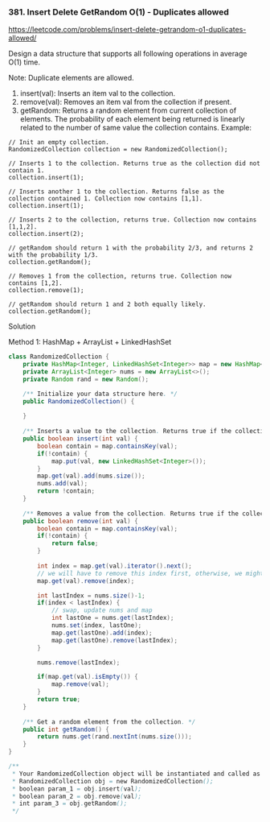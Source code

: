 ### 381. Insert Delete GetRandom O(1) - Duplicates allowed

https://leetcode.com/problems/insert-delete-getrandom-o1-duplicates-allowed/

Design a data structure that supports all following operations in average O(1) time.

Note: Duplicate elements are allowed.
1. insert(val): Inserts an item val to the collection.
2. remove(val): Removes an item val from the collection if present.
3. getRandom: Returns a random element from current collection of elements. The probability of each element being returned is linearly related to the number of same value the collection contains.
Example:
```
// Init an empty collection.
RandomizedCollection collection = new RandomizedCollection();

// Inserts 1 to the collection. Returns true as the collection did not contain 1.
collection.insert(1);

// Inserts another 1 to the collection. Returns false as the collection contained 1. Collection now contains [1,1].
collection.insert(1);

// Inserts 2 to the collection, returns true. Collection now contains [1,1,2].
collection.insert(2);

// getRandom should return 1 with the probability 2/3, and returns 2 with the probability 1/3.
collection.getRandom();

// Removes 1 from the collection, returns true. Collection now contains [1,2].
collection.remove(1);

// getRandom should return 1 and 2 both equally likely.
collection.getRandom();
```

Solution

Method 1: HashMap + ArrayList + LinkedHashSet

```java
class RandomizedCollection {
    private HashMap<Integer, LinkedHashSet<Integer>> map = new HashMap<>();
    private ArrayList<Integer> nums = new ArrayList<>();
    private Random rand = new Random();

    /** Initialize your data structure here. */
    public RandomizedCollection() {
        
    }
    
    /** Inserts a value to the collection. Returns true if the collection did not already contain the specified element. */
    public boolean insert(int val) {
        boolean contain = map.containsKey(val);
        if(!contain) {
            map.put(val, new LinkedHashSet<Integer>());
        }
        map.get(val).add(nums.size());
        nums.add(val);
        return !contain;
    }
    
    /** Removes a value from the collection. Returns true if the collection contained the specified element. */
    public boolean remove(int val) {
        boolean contain = map.containsKey(val);
        if(!contain) {
            return false;
        }
        
        int index = map.get(val).iterator().next();
        // we will have to remove this index first, otherwise, we might break the order of LinkedHashSet
        map.get(val).remove(index);

        int lastIndex = nums.size()-1;
        if(index < lastIndex) {
            // swap, update nums and map
            int lastOne = nums.get(lastIndex);
            nums.set(index, lastOne);
            map.get(lastOne).add(index);
            map.get(lastOne).remove(lastIndex);
        }

        nums.remove(lastIndex);

        if(map.get(val).isEmpty()) {
            map.remove(val);
        }
        return true;
    }
    
    /** Get a random element from the collection. */
    public int getRandom() {
        return nums.get(rand.nextInt(nums.size()));
    }
}

/**
 * Your RandomizedCollection object will be instantiated and called as such:
 * RandomizedCollection obj = new RandomizedCollection();
 * boolean param_1 = obj.insert(val);
 * boolean param_2 = obj.remove(val);
 * int param_3 = obj.getRandom();
 */
```
